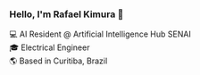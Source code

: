 ### Hello, I'm Rafael Kimura 👋

:computer: AI Resident @ Artificial Intelligence Hub SENAI <br />
:mortar_board: Electrical Engineer <br />
:earth_americas: Based in Curitiba, Brazil


<!--
**kimurarh/kimurarh** is a ✨ _special_ ✨ repository because its `README.md` (this file) appears on your GitHub profile.

Here are some ideas to get you started:

- 🔭 I’m currently working on ...
- 🌱 I’m currently learning ...
- 👯 I’m looking to collaborate on ...
- 🤔 I’m looking for help with ...
- 💬 Ask me about ...
- 📫 How to reach me: ...
- 😄 Pronouns: ...
- ⚡ Fun fact: ...
-->
